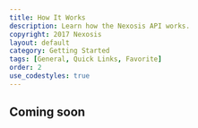 ```yaml
---
title: How It Works
description: Learn how the Nexosis API works.
copyright: 2017 Nexosis 
layout: default
category: Getting Started
tags: [General, Quick Links, Favorite]
order: 2
use_codestyles: true
---
```


## Coming soon
